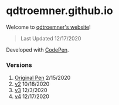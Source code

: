 # qdtroemner.github.io
Welcome to [qdtroemner's website](https://qdtroemner.github.io/)!
> Last Updated 12/17/2020

Developed with [CodePen](https://codepen.io/).
### Versions
1. [Original Pen](https://codepen.io/CurtLiom/pen/jOOYeYp/) 2/15/2020
2. [v2](https://codepen.io/qdtroemner/pen/pobbezL) 10/18/2020
3. [v3](https://codepen.io/qdtroemner/pen/GRjgmrx) 12/3/2020
4. [v4](https://codepen.io/qdtroemner/pen/gOwWVwp) 12/17/2020